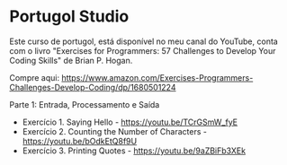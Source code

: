 # Portugol Studio
Este curso de portugol, está disponível no meu canal do YouTube, conta com o livro "Exercises for Programmers: 57 Challenges to Develop Your Coding Skills" de Brian P. Hogan.

Compre aqui: https://www.amazon.com/Exercises-Programmers-Challenges-Develop-Coding/dp/1680501224

Parte 1: Entrada, Processamento e Saída

* Exercício 1. Saying Hello - https://youtu.be/TCrGSmW_fyE
* Exercício 2. Counting the Number of Characters - https://youtu.be/bOdkEtQ8f9U
* Exercício 3. Printing Quotes - https://youtu.be/9aZBiFb3XEk

